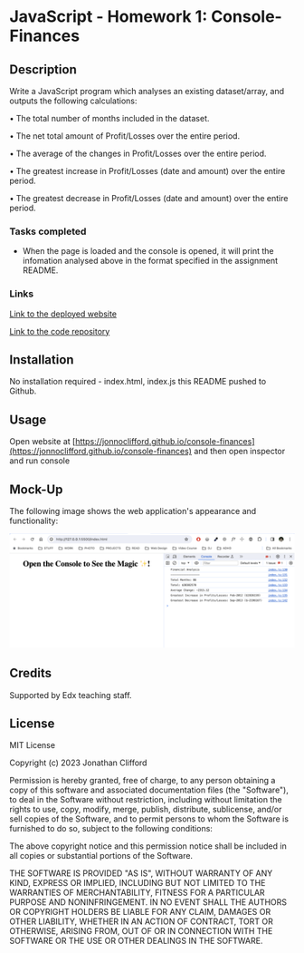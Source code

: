 # JavaScript - Homework 1: Console-Finances

## Description

Write a JavaScript program which analyses an existing dataset/array, and outputs the following calculations:

• The total number of months included in the dataset.

• The net total amount of Profit/Losses over the entire period.

• The average of the changes in Profit/Losses over the entire period.

• The greatest increase in Profit/Losses (date and amount) over the entire period.

• The greatest decrease in Profit/Losses (date and amount) over the entire period.

### Tasks completed

* When the page is loaded and the console is opened, it will print the infomation analysed above in the format specified in the assignment README.

### Links

[Link to the deployed website](https://jonnoclifford.github.io/console-finances/)

[Link to the code repository](https://github.com/jonnoclifford/console-finances)

## Installation

No installation required - index.html, index.js this README pushed to Github.

## Usage

Open website at [https://jonnoclifford.github.io/console-finances](https://jonnoclifford.github.io/console-finances) and then open inspector and run console

## Mock-Up

The following image shows the web application's appearance and functionality:

![Portfolio Demo](/console-finances-demo.png)

## Credits

Supported by Edx teaching staff.

## License

MIT License

Copyright (c) 2023 Jonathan Clifford

Permission is hereby granted, free of charge, to any person obtaining a copy
of this software and associated documentation files (the "Software"), to deal
in the Software without restriction, including without limitation the rights
to use, copy, modify, merge, publish, distribute, sublicense, and/or sell
copies of the Software, and to permit persons to whom the Software is
furnished to do so, subject to the following conditions:

The above copyright notice and this permission notice shall be included in all
copies or substantial portions of the Software.

THE SOFTWARE IS PROVIDED "AS IS", WITHOUT WARRANTY OF ANY KIND, EXPRESS OR
IMPLIED, INCLUDING BUT NOT LIMITED TO THE WARRANTIES OF MERCHANTABILITY,
FITNESS FOR A PARTICULAR PURPOSE AND NONINFRINGEMENT. IN NO EVENT SHALL THE
AUTHORS OR COPYRIGHT HOLDERS BE LIABLE FOR ANY CLAIM, DAMAGES OR OTHER
LIABILITY, WHETHER IN AN ACTION OF CONTRACT, TORT OR OTHERWISE, ARISING FROM,
OUT OF OR IN CONNECTION WITH THE SOFTWARE OR THE USE OR OTHER DEALINGS IN THE
SOFTWARE.
